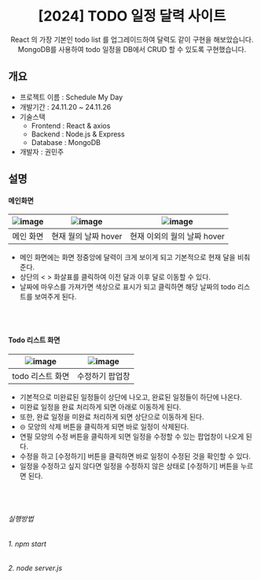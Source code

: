 <div align="center">
  <h1>[2024] TODO 일정 달력 사이트</h1>
  React 의 가장 기본인 todo list 를 업그레이드하여 달력도 같이 구현을 해보았습니다.<br/>
  MongoDB를 사용하여 todo 일정을 DB에서 CRUD 할 수 있도록 구현했습니다.
</div>

## 개요
  - 프로젝트 이름 : Schedule My Day
  - 개발기간 : 24.11.20 ~ 24.11.26
  - 기술스택
      - Frontend : React & axios
      - Backend : Node.js & Express
      - Database : MongoDB
  - 개발자 : 권민주

## 설명

#### 메인화면
|![image](https://github.com/user-attachments/assets/61adbd1f-cc08-424f-a27c-5433539511f2)|![image](https://github.com/user-attachments/assets/72486479-c0be-40d2-9093-493808ddd166)|![image](https://github.com/user-attachments/assets/b748ef0b-2248-43d4-8494-8ca5a99f89aa)|
|:---:|:---:|:---:|
|메인 화면|현재 월의 날짜 hover|현재 이외의 월의 날짜 hover|

- 메인 화면에는 화면 정중앙에 달력이 크게 보이게 되고 기본적으로 현재 달을 비춰준다.
- 상단의 < > 화살표를 클릭하여 이전 달과 이후 달로 이동할 수 있다.
- 날짜에 마우스를 가져가면 색상으로 표시가 되고 클릭하면 해당 날짜의 todo 리스트를 보여주게 된다.

<br><br>

#### Todo 리스트 화면
|![image](https://github.com/user-attachments/assets/d7de9921-e143-4981-95d5-fae508d71366)|![image](https://github.com/user-attachments/assets/e4ddbc3f-8d90-425a-9dac-2fa983e62f79)|
|:---:|:---:|
|todo 리스트 화면|수정하기 팝업창|

- 기본적으로 미완료된 일정들이 상단에 나오고, 완료된 일정들이 하단에 나온다.
- 미완료 일정을 완료 처리하게 되면 아래로 이동하게 된다.
- 또한, 완료 일정을 미완료 처리하게 되면 상단으로 이동하게 된다.
- ⊝ 모양의 삭제 버튼을 클릭하게 되면 바로 일정이 삭제된다.
- 연필 모양의 수정 버튼을 클릭하게 되면 일정을 수정할 수 있는 팝업창이 나오게 된다.
- 수정을 하고 [수정하기] 버튼을 클릭하면 바로 일정이 수정된 것을 확인할 수 있다.
- 일정을 수정하고 싶지 않다면 일정을 수정하지 않은 상태로 [수정하기] 버튼을 누르면 된다.

<br><br>


###### 실행방법
###### 1. npm start
###### 2. node server.js